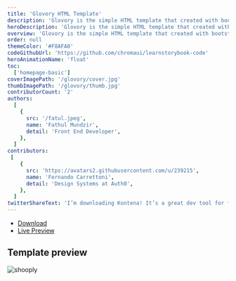 ```yaml
---
title: 'Glovory HTML Template'
description: 'Glovory is the simple HTML template that created with bootstrap 4 and designed for various screen size.'
heroDescription: 'Glovory is the simple HTML template that created with bootstrap 4 and designed for various screen size. This template is simple and able to edit as you need in an easy way.'
overview: 'Glovory is the simple HTML template that created with bootstrap 4 and designed for various screen size. This template is simple and able to edit as you need in an easy way. '
order: null
themeColor: '#F8AFA0'
codeGithubUrl: 'https://github.com/chromaui/learnstorybook-code'
heroAnimationName: 'float'
toc:
  ['homepage-basic']
coverImagePath: '/glovory/cover.jpg'
thumbImagePath: '/glovory/thumb.jpg'
contributorCount: '2'
authors:
  [
    {
      src: '/fatul.jpeg',
      name: 'Fathul Mundzir',
      detail: 'Front End Developer',
    },
  ]
contributors:
 [  
    {
      src: 'https://avatars2.githubusercontent.com/u/239215',
      name: 'Fernando Carrettoni',
      detail: 'Design Systems at Auth0',
    },
  ]
twitterShareText: 'I’m downloading Kontena! It’s a great dev tool for front end template and components.'
---
```


<div class="btn-download">
  <ul class="listing-download">
    <li><a class="link-download paddle_button" data-theme="none" href="#!" data-product="614977">Download</a></li>
    <li><a class="link-demo" target="_blank" href="https://kontena.website/html/theme/glovory">Live Preview</a></li>
  </ul>
</div>

<h2>Template preview</h2>

![shooply](/glovory/glovory.png)
